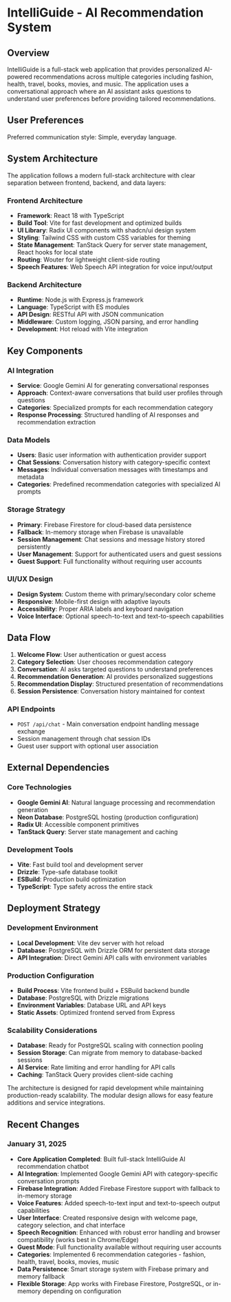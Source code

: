 # IntelliGuide - AI Recommendation System

## Overview

IntelliGuide is a full-stack web application that provides personalized AI-powered recommendations across multiple categories including fashion, health, travel, books, movies, and music. The application uses a conversational approach where an AI assistant asks questions to understand user preferences before providing tailored recommendations.

## User Preferences

Preferred communication style: Simple, everyday language.

## System Architecture

The application follows a modern full-stack architecture with clear separation between frontend, backend, and data layers:

### Frontend Architecture
- **Framework**: React 18 with TypeScript
- **Build Tool**: Vite for fast development and optimized builds
- **UI Library**: Radix UI components with shadcn/ui design system
- **Styling**: Tailwind CSS with custom CSS variables for theming
- **State Management**: TanStack Query for server state management, React hooks for local state
- **Routing**: Wouter for lightweight client-side routing
- **Speech Features**: Web Speech API integration for voice input/output

### Backend Architecture
- **Runtime**: Node.js with Express.js framework
- **Language**: TypeScript with ES modules
- **API Design**: RESTful API with JSON communication
- **Middleware**: Custom logging, JSON parsing, and error handling
- **Development**: Hot reload with Vite integration

## Key Components

### AI Integration
- **Service**: Google Gemini AI for generating conversational responses
- **Approach**: Context-aware conversations that build user profiles through questions
- **Categories**: Specialized prompts for each recommendation category
- **Response Processing**: Structured handling of AI responses and recommendation extraction

### Data Models
- **Users**: Basic user information with authentication provider support
- **Chat Sessions**: Conversation history with category-specific context
- **Messages**: Individual conversation messages with timestamps and metadata
- **Categories**: Predefined recommendation categories with specialized AI prompts

### Storage Strategy
- **Primary**: Firebase Firestore for cloud-based data persistence
- **Fallback**: In-memory storage when Firebase is unavailable
- **Session Management**: Chat sessions and message history stored persistently
- **User Management**: Support for authenticated users and guest sessions
- **Guest Support**: Full functionality without requiring user accounts

### UI/UX Design
- **Design System**: Custom theme with primary/secondary color scheme
- **Responsive**: Mobile-first design with adaptive layouts
- **Accessibility**: Proper ARIA labels and keyboard navigation
- **Voice Interface**: Optional speech-to-text and text-to-speech capabilities

## Data Flow

1. **Welcome Flow**: User authentication or guest access
2. **Category Selection**: User chooses recommendation category
3. **Conversation**: AI asks targeted questions to understand preferences
4. **Recommendation Generation**: AI provides personalized suggestions
5. **Recommendation Display**: Structured presentation of recommendations
6. **Session Persistence**: Conversation history maintained for context

### API Endpoints
- `POST /api/chat` - Main conversation endpoint handling message exchange
- Session management through chat session IDs
- Guest user support with optional user association

## External Dependencies

### Core Technologies
- **Google Gemini AI**: Natural language processing and recommendation generation
- **Neon Database**: PostgreSQL hosting (production configuration)
- **Radix UI**: Accessible component primitives
- **TanStack Query**: Server state management and caching

### Development Tools
- **Vite**: Fast build tool and development server
- **Drizzle**: Type-safe database toolkit
- **ESBuild**: Production build optimization
- **TypeScript**: Type safety across the entire stack

## Deployment Strategy

### Development Environment
- **Local Development**: Vite dev server with hot reload
- **Database**: PostgreSQL with Drizzle ORM for persistent data storage
- **API Integration**: Direct Gemini API calls with environment variables

### Production Configuration
- **Build Process**: Vite frontend build + ESBuild backend bundle
- **Database**: PostgreSQL with Drizzle migrations
- **Environment Variables**: Database URL and API keys
- **Static Assets**: Optimized frontend served from Express

### Scalability Considerations
- **Database**: Ready for PostgreSQL scaling with connection pooling
- **Session Storage**: Can migrate from memory to database-backed sessions
- **AI Service**: Rate limiting and error handling for API calls
- **Caching**: TanStack Query provides client-side caching

The architecture is designed for rapid development while maintaining production-ready scalability. The modular design allows for easy feature additions and service integrations.

## Recent Changes

### January 31, 2025
- **Core Application Completed**: Built full-stack IntelliGuide AI recommendation chatbot
- **AI Integration**: Implemented Google Gemini API with category-specific conversation prompts
- **Firebase Integration**: Added Firebase Firestore support with fallback to in-memory storage
- **Voice Features**: Added speech-to-text input and text-to-speech output capabilities
- **User Interface**: Created responsive design with welcome page, category selection, and chat interface  
- **Speech Recognition**: Enhanced with robust error handling and browser compatibility (works best in Chrome/Edge)
- **Guest Mode**: Full functionality available without requiring user accounts
- **Categories**: Implemented 6 recommendation categories - fashion, health, travel, books, movies, music
- **Data Persistence**: Smart storage system with Firebase primary and memory fallback
- **Flexible Storage**: App works with Firebase Firestore, PostgreSQL, or in-memory depending on configuration